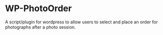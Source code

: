 # WP-PhotoOrder
A script/plugin for wordpress to allow users to select and place an order for photographs after a photo session.
